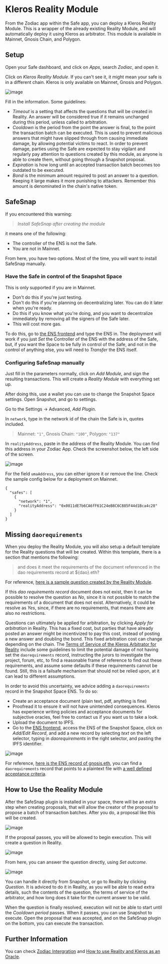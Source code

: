 # Kleros Reality Module

From the Zodiac app within the Safe app, you can deploy a Kleros Reality Module. This is a wrapper of the already existing Reality Module, and will automatically deploy it using Kleros as arbitrator. This module is available in Mainnet, Gnosis Chain, and Polygon.

## Setup

Open your Safe dashboard, and click on _Apps_, search _Zodiac_, and open it.

Click on _Kleros Reality Module_. If you can't see it, it might mean your safe is in a different chain. Kleros is only available on Mainnet, Gnosis and Polygon.

![image](https://user-images.githubusercontent.com/40367733/229220090-2267df33-31f3-499f-a328-f1c61dd082c5.png)

Fill in the information. Some guidelines:

- _Timeout_ is a setting that affects the questions that will be created in Reality. An answer will be considered true if it remains unchanged during this period, unless called to arbitration.
- _Cooldown_ is the period from the point the answer is final, to the point the transaction batch can be executed. This is used to prevent malicious answers that might have slipped through from causing immediate damage, by allowing potential victims to react. In order to prevent damage, parties using the Safe are expected to stay vigilant and regularly pay attention to questions created by this module, as anyone is able to create them, without going through a Snapshot proposal.
- _Expiration_ is how long until an accepted transaction batch becomes too outdated to be executed.
- _Bond_ is the minimum amount required to post an answer to a question. Keeping it large makes it more punishing to attackers. Remember this amount is denominated in the chain's native token.

## SafeSnap

If you encountered this warning:

> _Install SafeSnap after creating the module_

it means one of the following:

- The controller of the ENS is not the Safe.
- You are not in Mainnet.

From here, you have two options. Most of the time, you will want to install SafeSnap manually.

### Have the Safe in control of the Snapshot Space

This is only supported if you are in Mainnet.
 
- Don't do this if you're just testing.
- Don't do this if you're planning on decentralizing later. You can do it later when you're ready.
- Do this if you know what you're doing, and you want to decentralize immediately by removing all the signers of the Safe later.
- This will cost more gas.

To do this, go to [the ENS frontend](https://app.ens.domains/) and type the ENS in. The deployment will work if you just _Set_ the Controller of the ENS with the address of the Safe, but, if you want the Space to be fully in control of the Safe, and not in the control of anything else, you will need to _Transfer_ the ENS itself.

### Configuring SafeSnap manually

Just fill in the parameters normally, click on _Add Module_, and sign the resulting transactions. This will create a _Reality Module_ with everything set up.

After doing this, use a wallet you can use to change the Snapshot Space settings. Open Snapshot, and go to settings.

Go to the Settings -> Advanced, _Add Plugin_.

In `network`, type in the network id of the chain the Safe is in, quotes included.

> Mainnet: `"1"`, Gnosis Chain: `"100"`, Polygon: `"137"`

In `realityAddress`, paste in the address of the Reality Module. You can find this address in your Zodiac App. Check the screenshot below, the left side of the screen.

![image](https://user-images.githubusercontent.com/40367733/229247862-3b946415-f38b-434c-bb7f-cb517807e2c7.png)

For the field `umaAddress`, you can either ignore it or remove the line. Check the sample config below for a deployment on Mainnet.

```
{
  "safes": [
    {
      "network": "1",
      "realityAddress": "0x0811dE7b6CA6fF61C24eB8C6C885F44d1Bca4c28"
    }
  ]
}
```

## Missing `daorequirements`

When you deploy the Reality Module, you will also setup a default template for the Reality questions that will be created. Within this template, there is a section that mentions the following:

> and does it meet the requirements of the document referenced in the dao requirements record at ${dao}.eth?

For reference, [here is a sample question created by the Reality Module](https://reality.eth.limo/app/#!/question/0x5b7dd1e86623548af054a4985f7fc8ccbb554e2c-0xeb3c667f6bb40ece6a17ba99e100e16fd2ba9f0723ad5a5289085b83b707d1f5).

If this _dao requirements record_ document does not exist, then it can be possible to resolve the question as _No_, since it is not possible to match the requirements of a document that does not exist. Alternatively, it could be resolve as _Yes_, since, if there are no requirements, that means there are also no restrictions.

Questions can ultimately be applied for arbitration, by clicking _Apply for arbitration_ in Reality. This has a fixed cost, but parties that have already posted an answer might be incentivized to pay this cost, instead of posting a new answer and doubling the bond. This fixed arbitration cost can change depending on the chain. The [Terms of Service of the Kleros Arbitrator for Reality](https://ipfs.kleros.io/ipfs/QmXyo9M4Z2XY6Nw9UfuuUNzKXXNhvt24q6pejuN9RYWPMr/Reality_Module_Governance_Oracle-Question_Resolution_Policy.pdf) include some guidelines to limit the potential damage of not having set the `daorequirements` record, instructing the jurors to investigate the project, forum, etc, to find a reasonable frame of reference to find out these requirements, and assume some defaults if these requirements cannot be found. Still, this is a failsafe mechanism that should not be relied upon, at it can lead to different assumptions.

In order to avoid this uncertainty, we advice adding a `daorequirements` record in the Snapshot Space ENS. To do so:

- Create an acceptance document (plain text, pdf, anything is fine)
- Proofread it to ensure it will not have unintended consequences. Kleros has experience writing policies and acceptance documents for subjective oracles, feel free to contact us if you want us to take a look.
- Upload the document to IPFS.
- Go to the [ENS frontend](https://app.ens.domains), access the ENS of the Snapshot Space, click on _Add/Edit Record_, and add a new record by selecting _text_ on the left selector, typing in _daorequirements_ in the right selector, and pasting the IPFS identifier.

![image](https://user-images.githubusercontent.com/128833886/229306507-035eb088-1806-40a6-a65b-957340fd0a04.png)

For reference, [here is the ENS record of gnosis.eth](https://app.ens.domains/name/gnosis.eth/details), you can find a `daorequirements` record that points to a plaintext file with [a well defined acceptance criteria](https://ipfs.io/ipfs/QmZXAbYyDt7WUq2HqcvQrnxw7zXGPCGJvQXSrNsjik49Uy).

## How to Use the Reality Module

After the SafeSnap plugin is installed in your space, there will be an extra step when creating proposals, that will allow the creator of the proposal to propose a batch of transaction batches. After you do, a proposal like this will be created.

![image](https://user-images.githubusercontent.com/128833886/229285087-af6c947d-ce56-4163-9656-2b2d918807e8.png)

If the proposal passes, you will be allowed to begin execution. This will create a question in Reality.

![image](https://user-images.githubusercontent.com/128833886/229285220-73d17203-df57-438d-9286-a937cfb33c47.png)

From here, you can answer the question directly, using _Set outcome_.

![image](https://user-images.githubusercontent.com/128833886/229285344-c5dbc5a9-ef39-4ceb-b944-fff0e63f8e19.png)

You can handle it directly from Snapshot, or go to Reality by clicking _Question_. It is adviced to do it in Reality, as you will be able to read extra details, such the contents of the question, the terms of service of the arbitrator, and how long does it take for the current answer to be valid.

When the question is finally resolved, execution will not be able to start until the _Cooldown period_ passes. When it passes, you can use Snapshot to execute. Open the proposal that was accepted, and on the SafeSnap plugin on the bottom, you can execute the transaction.

## Further Information

You can check [Zodiac Intergration](./zodiac-integration.md) and [How to use Reality and Kleros as an Oracle](./types-of-integrations/1.-dispute-resolution-integration-plan/channel-partners/how-to-use-reality.eth-+-kleros-as-an-oracle.md).